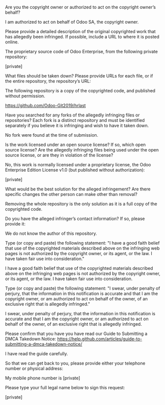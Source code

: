 Are you the copyright owner or authorized to act on the copyright
owner’s behalf?

I am authorized to act on behalf of Odoo SA, the copyright owner.

Please provide a detailed description of the original copyrighted work
that has allegedly been infringed. If possible, include a URL to where
it is posted online.

The proprietary source code of Odoo Enterprise, from the following
private repository:

[private]  

What files should be taken down? Please provide URLs for each file, or
if the entire repository, the repository’s URL:

The following repository is a copy of the copyrighted code, and published
without permission.

https://github.com/Odoo-Git2019/hrlast

Have you searched for any forks of the allegedly infringing files or
repositories? Each fork is a distinct repository and must be identified
separately if you believe it is infringing and wish to have it taken down.

No fork were found at the time of submission.

Is the work licensed under an open source license? If so, which open
source license? Are the allegedly infringing files being used under the
open source license, or are they in violation of the license?

No, this work is normally licensed under a proprietary license, the Odoo
Enterprise Edition License v1.0 (but published without authorization):

[private]  

What would be the best solution for the alleged infringement? Are
there specific changes the other person can make other than removal?

Removing the whole repository is the only solution as it is a full copy of
the copyrighted code.

Do you have the alleged infringer’s contact information? If so, please
provide it:

We do not know the author of this repository.

Type (or copy and paste) the following statement: "I have a good faith
belief that use of the copyrighted materials described above on the
infringing web pages is not authorized by the copyright owner, or its
agent, or the law. I have taken fair use into consideration."

I have a good faith belief that use of the copyrighted materials
described above on the infringing web pages is not authorized by the
copyright owner, or its agent, or the law. I have taken fair use into
consideration.

Type (or copy and paste) the following statement: "I swear, under
penalty of perjury, that the information in this notification is
accurate and that I am the copyright owner, or am authorized to act on
behalf of the owner, of an exclusive right that is allegedly infringed."

I swear, under penalty of perjury, that the information in this
notification is accurate and that I am the copyright owner, or am
authorized to act on behalf of the owner, of an exclusive right that is
allegedly infringed.

Please confirm that you have you have read our Guide to Submitting a
DMCA Takedown Notice:
https://help.github.com/articles/guide-to-submitting-a-dmca-takedown-notice/

I have read the guide carefully.

So that we can get back to you, please provide either your telephone
number or physical address:

My mobile phone number is [private]  

Please type your full legal name below to sign this request:

[private]  
